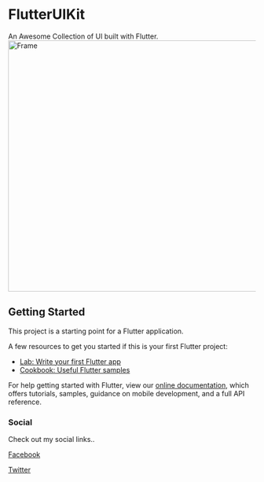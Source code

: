 # FlutterUIKit
An Awesome Collection of UI built with Flutter.
<img width="511" alt="Frame" src="https://user-images.githubusercontent.com/21126965/58710925-0d8e0b00-83db-11e9-920b-d19a832ec671.png">

## Getting Started

This project is a starting point for a Flutter application.

A few resources to get you started if this is your first Flutter project:

- [Lab: Write your first Flutter app](https://flutter.io/docs/get-started/codelab)
- [Cookbook: Useful Flutter samples](https://flutter.io/docs/cookbook)

For help getting started with Flutter, view our 
[online documentation](https://flutter.io/docs), which offers tutorials, 
samples, guidance on mobile development, and a full API reference.

### Social

Check out my social links..

<a href = "https://www.facebook.com/sree.dhannu?"> Facebook </a>

<a href = "https://twitter.com/Mohan_117" > Twitter </a>

